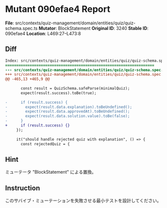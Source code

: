 # Mutant 090efae4 Report

**File**: src/contexts/quiz-management/domain/entities/quiz/quiz-schema.spec.ts
**Mutator**: BlockStatement
**Original ID**: 3240
**Stable ID**: 090efae4
**Location**: L469:27–L473:8

## Diff

```diff
Index: src/contexts/quiz-management/domain/entities/quiz/quiz-schema.spec.ts
===================================================================
--- src/contexts/quiz-management/domain/entities/quiz/quiz-schema.spec.ts	original
+++ src/contexts/quiz-management/domain/entities/quiz/quiz-schema.spec.ts	mutated #3240
@@ -465,13 +465,9 @@
 
       const result = QuizSchema.safeParse(minimalQuiz);
       expect(result.success).toBe(true);
 
-      if (result.success) {
-        expect(result.data.explanation).toBeUndefined();
-        expect(result.data.approvedAt).toBeUndefined();
-        expect(result.data.solution.value).toBe(false);
-      }
+      if (result.success) {}
     });
 
     it("should handle rejected quiz with explanation", () => {
       const rejectedQuiz = {
```

## Hint

ミューテータ "BlockStatement" による置換。

## Instruction

このサバイブ・ミューテーションを失敗させる最小テストを設計してください。
